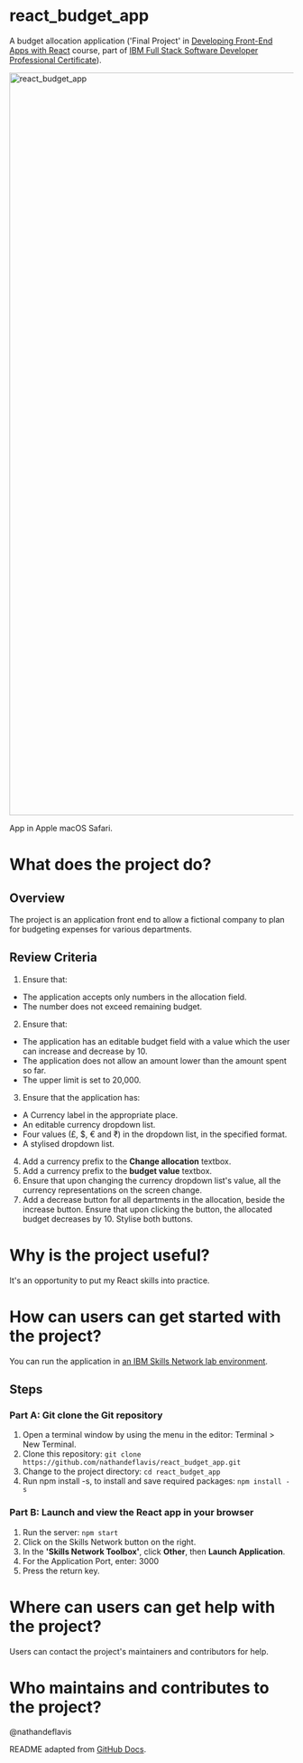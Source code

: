 # react_budget_app
A budget allocation application ('Final Project' in [Developing Front-End Apps with React](https://www.coursera.org/learn/developing-frontend-apps-with-react) course, part of [IBM Full Stack Software Developer Professional Certificate](https://www.coursera.org/professional-certificates/ibm-full-stack-cloud-developer)).

<img width="1315" alt="react_budget_app" src="https://github.com/user-attachments/assets/204bdd4a-5cee-47f1-82cf-76d5518654c0" />

App in Apple macOS Safari.

# What does the project do?
## Overview
The project is an application front end to allow a fictional company to plan for budgeting expenses for various departments.

## Review Criteria
1. Ensure that:
- The application accepts only numbers in the allocation field.
- The number does not exceed remaining budget.
2. Ensure that:
- The application has an editable budget field with a value which the user can increase and decrease by 10.
- The application does not allow an amount lower than the amount spent so far.
- The upper limit is set to 20,000.
3. Ensure that the application has:
- A Currency label in the appropriate place.
- An editable currency dropdown list.
- Four values (£, $, € and ₹) in the dropdown list, in the specified format.
- A stylised dropdown list.
4. Add a currency prefix to the **Change allocation** textbox.
5. Add a currency prefix to the **budget value** textbox.
6. Ensure that upon changing the currency dropdown list's value, all the currency representations on the screen change.
7. Add a decrease button for all departments in the allocation, beside the increase button. Ensure that upon clicking the button, the allocated budget decreases by 10. Stylise both buttons.

# Why is the project useful?
It's an opportunity to put my React skills into practice.

# How can users can get started with the project?
You can run the application in [an IBM Skills Network lab environment](https://skills.network).

## Steps
### Part A: Git clone the Git repository
1. Open a terminal window by using the menu in the editor: Terminal > New Terminal.
2. Clone this repository: `git clone https://github.com/nathandeflavis/react_budget_app.git`
3. Change to the project directory: `cd react_budget_app`
4. Run npm install -s, to install and save required packages: `npm install -s`

### Part B: Launch and view the React app in your browser
1. Run the server: `npm start`
2. Click on the Skills Network button on the right.
3. In the **'Skills Network Toolbox'**, click **Other**, then **Launch Application**.
4. For the Application Port, enter: 3000
5. Press the return key.

# Where can users can get help with the project?
Users can contact the project's maintainers and contributors for help.

# Who maintains and contributes to the project?
@nathandeflavis

README adapted from [GitHub Docs](https://docs.github.com/en/repositories/managing-your-repositorys-settings-and-features/customizing-your-repository/about-readmes).
